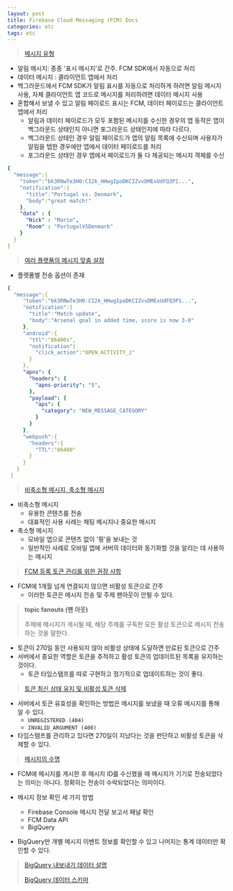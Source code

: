 ```yaml
---
layout: post
title: Firebase Cloud Messaging (FCM) Docs
categories: etc
tags: etc
---
```


> [메시지 유형](https://firebase.google.com/docs/cloud-messaging/concept-options?hl=ko&_gl=1*krsf23*_up*MQ..*_ga*MjEyODExMDY1NC4xNzMwMTc3NjAy*_ga_CW55HF8NVT*MTczMDE3NzYwMS4xLjAuMTczMDE3NzYwMS4wLjAuMA..#notifications_and_data_messages)
>

- 알림 메시지: 종종 '표시 메시지'로 간주. FCM SDK에서 자동으로 처리
- 데이터 메시지 : 클라이언트 앱에서 처리
- 백그라운드에서 FCM SDK가 알림 표시를 자동으로 처리하게 하려면 알림 메시지 사용, 자체 클라이언트 앱 코드로 메시지를 처리하려면 데이터 메시지 사용
- 혼합해서 보낼 수 있고 알림 페이로드 표시는 FCM, 데이터 페이로드는 클라이언트 앱에서 처리
  - 알림과 데이터 페이로드가 모두 포함된 메시지를 수신한 경우의 앱 동작은 앱이 백그라운드 상태인지 아니면 포그라운드 상태인지에 따라 다르다.
  - 백그라운드 상태인 경우 알림 페이로드가 앱의 알림 목록에 수신되며 사용자가 알림을 탭한 경우에만 앱에서 데이터 페이로드를 처리
  - 포그라운드 상태인 경우 앱에서 페이로드가 둘 다 제공되는 메시지 객체를 수신

```yml
{
  "message":{
    "token":"bk3RNwTe3H0:CI2k_HHwgIpoDKCIZvvDMExUdFQ3P1...",
    "notification":{
      "title":"Portugal vs. Denmark",
      "body":"great match!"
    },
    "data" : {
      "Nick" : "Mario",
      "Room" : "PortugalVSDenmark"
    }
  }
}
```

> [여러 플랫폼의 메시지 맞춤 설정](https://firebase.google.com/docs/cloud-messaging/concept-options?hl=ko&_gl=1*krsf23*_up*MQ..*_ga*MjEyODExMDY1NC4xNzMwMTc3NjAy*_ga_CW55HF8NVT*MTczMDE3NzYwMS4xLjAuMTczMDE3NzYwMS4wLjAuMA..#customizing-a-message-across-platforms)

- 플랫폼별 전송 옵션이 존재

```yml
{
  "message":{
     "token":"bk3RNwTe3H0:CI2k_HHwgIpoDKCIZvvDMExUdFQ3P1...",
     "notification":{
       "title":"Match update",
       "body":"Arsenal goal in added time, score is now 3-0"
     },
     "android":{
       "ttl":"86400s",
       "notification"{
         "click_action":"OPEN_ACTIVITY_1"
       }
     },
     "apns": {
       "headers": {
         "apns-priority": "5",
       },
       "payload": {
         "aps": {
           "category": "NEW_MESSAGE_CATEGORY"
         }
       }
     },
     "webpush":{
       "headers":{
         "TTL":"86400"
       }
     }
   }
 }
```

> [비축소형 메시지, 축소형 메시지](https://firebase.google.com/docs/cloud-messaging/concept-options?hl=ko&_gl=1*krsf23*_up*MQ..*_ga*MjEyODExMDY1NC4xNzMwMTc3NjAy*_ga_CW55HF8NVT*MTczMDE3NzYwMS4xLjAuMTczMDE3NzYwMS4wLjAuMA..#delivery-options)

- 비축소형 메시지
  - 유용한 콘텐츠를 전송
  - 대표적인 사용 사례는 채팅 메시지나 중요한 메시지
- 축소형 메시지
  - 모바일 앱으로 콘텐츠 없이 '핑'을 보내는 것
  - 일반적인 사례로 모바일 앱에 서버의 데이터와 동기화할 것을 알리는 데 사용하는 메시지

> [FCM 등록 토큰 관리를 위한 권장 사항](https://firebase.google.com/docs/cloud-messaging/manage-tokens?hl=ko)

- FCM에 1개월 넘게 연결되지 않으면 비활성 토큰으로 간주
  - 이러한 토큰은 메시지 전송 및 주제 팬아웃이 안될 수 있다.

> **topic fanouts (팬 아웃)**
>
> 주제에 메시지가 게시될 때, 해당 주제를 구독한 모든 활성 토큰으로 메시지 전송하는 것을 말한다.

- 토큰이 270일 동안 사용되지 않아 비활성 상태에 도달하면 만료된 토큰으로 간주
- 서버에서 중요한 역할은 토큰을 추적하고 활성 토큰의 업데이트된 목록을 유지하는 것이다.
  - 토큰 타임스탬프를 따로 구현하고 정기적으로 업데이트하는 것이 좋다.

> [토큰 최신 상태 유지 및 비활성 토큰 삭제](https://firebase.google.com/docs/cloud-messaging/manage-tokens?hl=en#ensuring-registration-token-freshness)

- 서버에서 토큰 유효성을 확인하는 방법은 메시지를 보냈을 때 오류 메시지를 통해 알 수 있다.
  - `UNREGISTERED (404)`
  - `INVALID_ARGUMENT (400)`
- 타임스탬프를 관리하고 있다면 270일이 지났다는 것을 판단하고 비활성 토큰을 삭제할 수 있다.

> [메시지의 수명](https://firebase.google.com/docs/cloud-messaging/concept-options?hl=ko&_gl=1*x8par1*_up*MQ..*_ga*NzIwODMwMTM5LjE3MzAzNjA2MTA.*_ga_CW55HF8NVT*MTczMDM2MDYxMC4xLjAuMTczMDM2MDYxMC4wLjAuMA..#lifetime)

- FCM에 메시지를 게시한 후 메시지 ID를 수신했을 때 메시지가 기기로 전송되었다는 의미는 아니다. 정확히는 전송이 수락되었다는 의미이다.

- 메시지 정보 확인 세 가지 방법
  - Firebase Console 메시지 전달 보고서 패널 확인
  - FCM Data API
  - BigQuery
- BigQuery만 개별 메시지 이벤트 정보를 확인할 수 있고 나머지는 통계 데이터만 확인할 수 있다.

> [BigQuery 내보내기 데이터 설명](https://firebase.google.com/docs/cloud-messaging/understand-delivery?hl=ko&platform=ios#how_does_this_data_differ_from_data_exported_to_bigquery)
>
> [BigQuery 데이터 스키마](https://firebase.google.com/docs/cloud-messaging/understand-delivery?hl=ko&platform=ios#what-data-exported)